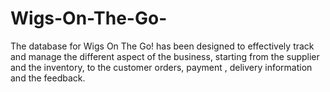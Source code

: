 # Wigs-On-The-Go-
The database for Wigs On The Go! has been designed to effectively track and manage the different aspect of the business, starting from the supplier and the inventory, to the customer orders, payment , delivery information and the feedback.
